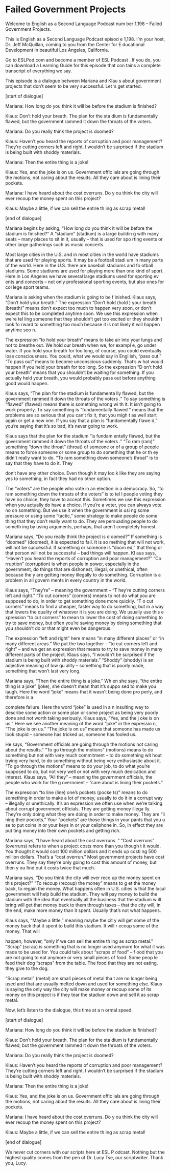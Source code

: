 # Failed Government Projects

Welcome to English as a Second Language Podcast num ber 1,198 – Failed Government Projects.

This is English as a Second Language Podcast episod e 1,198. I’m your host, Dr. Jeff McQuillan, coming to you from the Center for E ducational Development in beautiful Los Angeles, California.

Go to ESLPod.com and become a member of ESL Podcast . If you do, you can download a Learning Guide for this episode that con tains a complete transcript of everything we say.

This episode is a dialogue between Mariana and Klau s about government projects that don’t seem to be very successful. Let ’s get started.

[start of dialogue]

Mariana: How long do you think it will be before the stadium is finished?

Klaus: Don’t hold your breath. The plan for the sta dium is fundamentally flawed, but the government rammed it down the throats of the voters.

Mariana: Do you really think the project is doomed?

Klaus: Haven’t you heard the reports of corruption and poor management? They’re cutting corners left and right. I wouldn’t be surprised if the stadium is being built with shoddy materials.

Mariana: Then the entire thing is a joke!

Klaus: Yes, and the joke is on us. Government offic ials are going through the motions, not caring about the results. All they care about is lining their pockets.

Mariana: I have heard about the cost overruns. Do y ou think the city will ever recoup the money spent on this project?

Klaus: Maybe a little, if we can sell the entire th ing as scrap metal!

[end of dialogue]

Mariana begins by asking, “How long do you think it  will be before the stadium is finished?” A “stadium” (stadium) is a large buildin g with many seats – many places to sit in it, usually – that is used for spo rting events or other large gatherings such as music concerts.

Most large cities in the U.S. and in most cities in  the world have stadiums that are used for playing sports. It may be a football stadi um in many parts of the world. Here in the U.S. there are baseball stadiums and fo otball stadiums. Some stadiums are used for playing more than one kind of  sport. Here in Los Angeles we have several large stadiums used for sporting ev ents and concerts – not only professional sporting events, but also ones for col lege sport teams.

Mariana is asking when the stadium is going to be f inished. Klaus says, “Don’t hold your breath.” The expression “Don’t hold (hold ) your breath (breath)” means don’t expect too much to happen very soon, or don’t  expect this to be completed anytime soon. We use this expression when we’re tel ling someone that they shouldn’t get too excited or they shouldn’t look fo rward to something too much because it is not likely it will happen anytime soo n.

The expression “to hold your breath” means to take air into your lungs and not to breathe out. We hold our breath when we, for exampl e, go under water. If you hold your breath for too long, of course, you could  eventually lose consciousness. You could, what we would say in Engl ish, “pass out.” “To pass out” means to become unconscious suddenly. That’s w hat would happen if you held your breath for too long. So the expression “D on’t hold your breath” means that you shouldn’t be waiting for something. If you  actually held your breath, you would probably pass out before anything good would happen.

Klaus says, “The plan for the stadium is fundamenta lly flawed, but the government rammed it down the throats of the voters .” To say something is “flawed” (flawed) means there is something wrong wi th it. It isn’t going to work properly. To say something is “fundamentally flawed ” means that the problems are so serious that you can’t fix it, that you migh t as well start again or get a new one. If you say that a plan is “fundamentally flawe d,” you’re saying that it’s so bad, it’s never going to work.

Klaus says that the plan for the stadium “is fundam entally flawed, but the government rammed it down the throats of the voters .” “To ram (ram)” something “down the throat” (throat) of someone or of a group  of people means to force someone or some group to do something that he or th ey didn’t really want to do. “To ram something down someone’s throat” is to say that they have to do it. They

don’t have any other choice. Even though it may loo k like they are saying yes to something, in fact they had no other option.

The “voters” are the people who vote in an election  in a democracy. So, “to ram something down the throats of the voters” is to tel l people voting they have no choice, they have to accept this. Sometimes we use this expression when you actually do have a choice. If you’re a voter, you can always vote no on something. But we use it when the government is usi ng some pressure or using some “tactic,” some strategy to make people do some thing that they don’t really want to do. They are persuading people to do someth ing by using arguments, perhaps, that aren’t completely honest.

Mariana says, “Do you really think the project is d oomed?” If something is “doomed” (doomed), it is expected to fail. It is so mething that will not work, will not be successful. If something or someone is “doom ed,” that thing or that person will not be successful – bad things will happen. Kl aus says, “Haven’t you heard the reports of corruption and poor management?” “Co rruption” (corruption) is when people in power, especially in the government,  do things that are dishonest, illegal, or unethical, often because the y are getting money illegally to do something. Corruption is a problem in all govern ments in every country in the world.

Klaus says, “They’re” – meaning the government – “T hey’re cutting corners left and right.” “To cut corners” (corners) means to not  do what you are supposed to do, in order to get something done more quickly. “T o cut corners” means to find a cheaper, faster way to do something, but in a way that lowers the quality of whatever it is you are doing. We usually use this e xpression “to cut corners” to mean to lower the cost of doing something to try to  save money, but often you’re saving money by doing something that you shouldn’t do or that might even be dangerous.

The expression “left and right” here means “in many  different places” or “in many different areas.” We put the two together – “to cut  corners left and right” – and we get an expression that means to try to save money in many different parts of the project. Klaus says, “I wouldn’t be surprised if the stadium is being built with shoddy materials.” “Shoddy” (shoddy) is an adjective meaning of low qu ality – something that is poorly made, something that won’t last very long.

Mariana says, “Then the entire thing is a joke.” Wh en she says, “the entire thing is a joke” (joke), she doesn’t mean that it’s suppo sed to make you laugh. Here the word “joke” means that it wasn’t being done pro perly, and therefore is a

complete failure. Here the word “joke” is used in a n insulting way to describe some action or some plan or some project as being very poorly done and not worth taking seriously. Klaus says, “Yes, and the j oke is on us.” Here we see another meaning of the word “joke” in the expressio n, “The joke is on us.” “The joke is on us” means that someone has made us look stupid – someone has tricked us, someone has fooled us.

He says, “Government officials are going through the motions not caring about the results.” “To go through the motions” (motions)  means to do something but not with very much commitment – to do something wit hout trying very hard, to do something without being very enthusiastic about it.  “To go through the motions” means to do your job, to do what you’re supposed to  do, but not very well or not with very much dedication and interest. Klaus says,  “All they” – meaning the government officials, the people who work for the g overnment – “care about is lining their pockets.”

The expression “to line (line) one’s pockets (pocke ts)” means to do something in order to make a lot of money, usually to do it in a  corrupt way – illegally or unethically. It’s an expression we often use when we’re talking about corrupt government officials. They are getting money illega lly. They’re only doing what they are doing in order to make money. They are “li ning their pockets.” Your “pockets” are those things in your pants that you u se to put coins in or your keys in or your cellphone in. So, in effect they are put ting money into their own pockets and getting rich.

Mariana says, “I have heard about the cost overruns .” “Cost overruns” (overruns) refers to when a project costs more than you though t it would. You thought it would cost 100 million dollars and it ends up costi ng 500 million dollars. That’s a “cost overrun.” Most government projects have cost overruns. They say they’re only going to cost this amount of money, but then y ou find out it costs twice that much.

Mariana says, “Do you think the city will ever reco up the money spent on this project?” “To recoup (recoup) the money” means to g et the money back, to regain the money. What happens often in U.S. cities  is that the local government will help build the stadium. They will pay money to  build the stadium with the idea that eventually all the business that the stadium w ill bring will get that money back to them through taxes – that the city will, in  the end, make more money than it spent. Usually that’s not what happens.

Klaus says, “Maybe a little,” meaning maybe the cit y will get some of the money back that it spent to build this stadium. It will r ecoup some of the money. That will

happen, however, “only if we can sell the entire th ing as scrap metal.” “Scrap” (scrap) is something that is no longer used anymore  for what it was made to be used for. You could talk about “scraps of food” – f ood that you are not going to eat anymore or very small pieces of food. Some peop le feed their dog “scraps” from the table. The food that they are not eating, they give to the dog.

“Scrap metal” (metal) are small pieces of metal tha t are no longer being used and that are usually melted down and used for something  else. Klaus is saying the only way the city will make money or recoup some of  its money on this project is if they tear the stadium down and sell it as scrap metal.

Now, let’s listen to the dialogue, this time at a n ormal speed.

[start of dialogue]

Mariana: How long do you think it will be before the stadium is finished?

Klaus: Don’t hold your breath. The plan for the sta dium is fundamentally flawed, but the government rammed it down the throats of the voters.

Mariana: Do you really think the project is doomed?

Klaus: Haven’t you heard the reports of corruption and poor management? They’re cutting corners left and right. I wouldn’t be surprised if the stadium is being built with shoddy materials.

Mariana: Then the entire thing is a joke!

Klaus: Yes, and the joke is on us. Government offic ials are going through the motions, not caring about the results. All they care about is lining their pockets.

Mariana: I have heard about the cost overruns. Do y ou think the city will ever recoup the money spent on this project?

Klaus: Maybe a little, if we can sell the entire th ing as scrap metal!

[end of dialogue]

We never cut corners with our scripts here at ESL P odcast. Nothing but the highest quality comes from the pen of Dr. Lucy Tse,  our scriptwriter. Thank you, Lucy.




